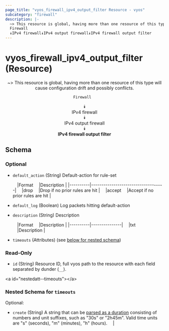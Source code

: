 ```yaml
---
page_title: "vyos_firewall_ipv4_output_filter Resource - vyos"
subcategory: "firewall"
description: |- 
  ~> This resource is global, having more than one resource of this type will cause configuration drift and possibly conflicts.
  Firewall  
  ⯯IPv4 firewall⯯IPv4 output firewall⯯IPv4 firewall output filter
---
```


# vyos_firewall_ipv4_output_filter (Resource)
<center>

~> This resource is global, having more than one resource of this type will cause configuration drift and possibly conflicts.

	Firewall  
⯯  
IPv4 firewall  
⯯  
IPv4 output firewall  
⯯  
**IPv4 firewall output filter**


</center>

## Schema

### Optional

- `default_action` (String) Default-action for rule-set

    &emsp;|Format  &emsp;|Description                       |
    |----------|------------------------------------|
    &emsp;|drop    &emsp;|Drop if no prior rules are hit    |
    &emsp;|accept  &emsp;|Accept if no prior rules are hit  |
- `default_log` (Boolean) Log packets hitting default-action
- `description` (String) Description

    &emsp;|Format  &emsp;|Description  |
    |----------|---------------|
    &emsp;|txt     &emsp;|Description  |
- `timeouts` (Attributes) (see [below for nested schema](#nestedatt--timeouts))

### Read-Only

- `id` (String) Resource ID, full vyos path to the resource with each field separated by dunder (`__`).

&lt;a id=&#34;nestedatt--timeouts&#34;&gt;&lt;/a&gt;
### Nested Schema for `timeouts`

Optional:

- `create` (String) A string that can be [parsed as a duration](https://pkg.go.dev/time#ParseDuration) consisting of numbers and unit suffixes, such as &#34;30s&#34; or &#34;2h45m&#34;. Valid time units are &#34;s&#34; (seconds), &#34;m&#34; (minutes), &#34;h&#34; (hours).  &emsp;|
